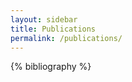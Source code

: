 ```yaml
---
layout: sidebar
title: Publications
permalink: /publications/
---
```


<style>
.bibliography {
  list-style: none;
  padding: 0;
}

.bibliography li {
  margin-bottom: 2.5em;
  padding-bottom: 2em;
  border-bottom: 1px solid #e1e4e8;
}

.bibliography li:last-child {
  border-bottom: none;
}

.bibliography-entry {
  position: relative;
  padding-right: 200px;
  min-height: 160px;
}

.bibliography-entry .preview {
  position: absolute;
  right: 0;
  top: 0;
  width: 180px;
  height: auto;
}

.bibliography-entry .preview img {
  width: 100%;
  height: auto;
  border-radius: 6px;
  box-shadow: 0 2px 8px rgba(0,0,0,0.12);
  border: 1px solid #e1e4e8;
}

.bibliography-entry .bib-content {
  padding-right: 1em;
}

.bibliography-entry .badge {
  display: inline-block;
  background-color: #0366d6;
  color: white;
  padding: 0.2em 0.6em;
  border-radius: 3px;
  font-size: 0.75em;
  font-weight: bold;
  margin-bottom: 0.5em;
  margin-right: 0.5em;
}

.bibliography-entry .title {
  font-weight: 600;
  font-size: 1.1em;
  color: #24292e;
  margin-bottom: 0.5em;
  line-height: 1.4;
}

.bibliography-entry .author {
  color: #586069;
  margin-bottom: 0.5em;
  font-size: 0.95em;
}

.bibliography-entry .periodical {
  color: #24292e;
  margin-bottom: 0.75em;
  font-size: 0.9em;
}

.bibliography-entry .periodical em {
  font-style: italic;
}

.bibliography-entry .abstract {
  margin: 0.75em 0;
}

.bibliography-entry .abstract details {
  background-color: #f6f8fa;
  padding: 0.5em 0.75em;
  border-radius: 4px;
  border: 1px solid #e1e4e8;
}

.bibliography-entry .abstract summary {
  cursor: pointer;
  font-weight: 500;
  color: #0366d6;
  font-size: 0.9em;
}

.bibliography-entry .abstract summary:hover {
  text-decoration: underline;
}

.bibliography-entry .abstract p {
  margin-top: 0.75em;
  color: #24292e;
  font-size: 0.9em;
  line-height: 1.6;
}

.bibliography-entry .links {
  margin-top: 0.75em;
}

.bibliography-entry .links a {
  display: inline-block;
  margin-right: 1em;
  color: #0366d6;
  text-decoration: none;
  font-size: 0.9em;
  font-weight: 500;
}

.bibliography-entry .links a:hover {
  text-decoration: underline;
}

.bibliography-entry .note {
  margin-top: 0.5em;
  color: #6a737d;
  font-size: 0.85em;
}

@media (max-width: 768px) {
  .bibliography-entry {
    padding-right: 0;
    min-height: auto;
  }

  .bibliography-entry .preview {
    position: static;
    width: 100%;
    max-width: 300px;
    margin: 1em auto;
    display: block;
  }

  .bibliography-entry .bib-content {
    padding-right: 0;
  }
}
</style>

{% bibliography %}
